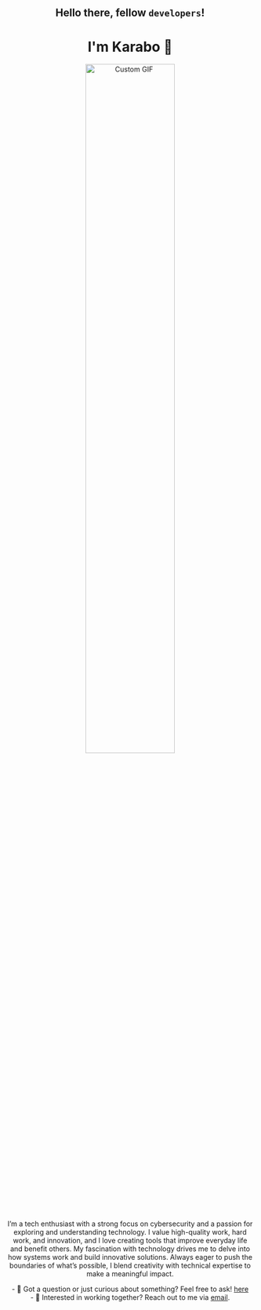 <div align="center">
  <h2>Hello there, fellow <code>developers</code>!</h2>
  <h1>I'm Karabo 👋</h1>
</div>

<div align="center">
  <img src="https://github.com/Karabosithole/Karabosithole/blob/main/asset/ezgif.com-video-to-gif-converter.gif" 
       alt="Custom GIF" 
       style="max-width: 80%; height: auto; width: 60%;" />
</div>

<div align="center">
  <p>
    I’m a tech enthusiast with a strong focus on cybersecurity and a passion for exploring and understanding technology. I value high-quality work, hard work, and innovation, and I love creating tools that improve everyday life and benefit others. My fascination with technology drives me to delve into how systems work and build innovative solutions. Always eager to push the boundaries of what’s possible, I blend creativity with technical expertise to make a meaningful impact.
  </p>

  <p>
    - 💬 Got a question or just curious about something? Feel free to ask! <a href="https://github.com/Karabosithole/Karabosithole/issues">here</a><br>
    - 💼 Interested in working together? Reach out to me via <a href="mailto:sitholekarabo0@gmail.com">email</a>.
  </p>
</div>

